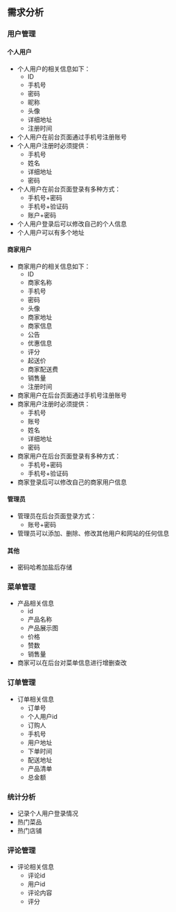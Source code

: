## 需求分析
### 用户管理
#### 个人用户
- 个人用户的相关信息如下：
	- ID
	- 手机号
	- 密码
	- 昵称
	- 头像
	- 详细地址
	- 注册时间
- 个人用户在前台页面通过手机号注册账号
- 个人用户注册时必须提供：
	- 手机号
	- 姓名
	- 详细地址
	- 密码
- 个人用户在前台页面登录有多种方式：
	- 手机号+密码
	- 手机号+验证码
	- 账户+密码
- 个人用户登录后可以修改自己的个人信息
- 个人用户可以有多个地址
#### 商家用户
- 商家用户的相关信息如下：
	- ID
	- 商家名称
	- 手机号
	- 密码
	- 头像
	- 商家地址
	- 商家信息
	- 公告
    - 优惠信息
    - 评分
    - 起送价
    - 商家配送费
	- 销售量
	- 注册时间
- 商家用户在后台页面通过手机号注册账号
- 商家用户注册时必须提供：
	- 手机号
	- 账号
	- 姓名
	- 详细地址
	- 密码
- 商家用户在后台页面登录有多种方式：
	- 手机号+密码
	- 手机号+验证码
- 商家登录后可以修改自己的商家用户信息
#### 管理员
- 管理员在后台页面登录方式：
	- 账号+密码
- 管理员可以添加、删除、修改其他用户和网站的任何信息
#### 其他
- 密码哈希加盐后存储

### 菜单管理
- 产品相关信息
	- id
	- 产品名称
	- 产品展示图
	- 价格
	- 赞数
	- 销售量
- 商家可以在后台对菜单信息进行增删查改
### 订单管理
- 订单相关信息
	- 订单号
	- 个人用户id
	- 订购人
	- 手机号
	- 用户地址
	- 下单时间
	- 配送地址
	- 产品清单
	- 总金额
### 统计分析
- 记录个人用户登录情况
- 热门菜品
- 热门店铺
### 评论管理
- 评论相关信息
	- 评论id
	- 用户id
	- 评论内容
	- 评分

<!--stackedit_data:
eyJoaXN0b3J5IjpbLTE1OTkwMjE2ODIsLTc2MjE0NzEyOSwtMT
E2NDA3Njk1OSwtMTM0NjQ3Mzc4NiwxOTM4MDE0OTcyLDE1NzQ3
MzkwODMsMTQyODYzMjU3MiwxMTE0ODM2NzQxLC02NTk2Njg3MD
ksLTEzNjc3MzcyMTMsLTMyMTI1Njc1NywtMTA3OTc2Mzk4NSwx
MjY1MTk0ODU0LDE2NDIwNDM1MDcsLTE0NjM2NjgzNjgsLTczNj
IxNzI1NiwtMTkwMTMxMTc4NiwzNDc4MDk0NDYsLTU1NzM2MzU5
XX0=
-->